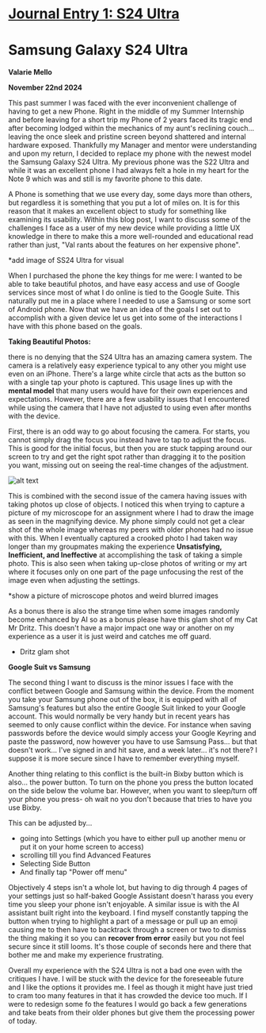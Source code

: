 # [Journal Entry 1: S24 Ultra](README.md)

# **Samsung Galaxy S24 Ultra**
**Valarie Mello**

**November 22nd 2024**

This past summer I was faced with the ever inconvenient challenge of having to get a new Phone. Right in the middle of my Summer Internship and before leaving for a short trip my Phone of 2 years faced its tragic end after becoming lodged within the mechanics of my aunt's reclining couch... leaving the once sleek and pristine screen beyond shattered and internal hardware exposed. Thankfully my Manager and mentor were understanding and upon my return, I decided to replace my phone with the newest model the Samsung Galaxy S24 Ultra. My previous phone was the S22 Ultra and while it was an excellent phone I had always felt a hole in my heart for the Note 9 which was and still is my favorite phone to this date.

A Phone is something that we use every day, some days more than others, but regardless it is something that you put a lot of miles on. It is for this reason that it makes an excellent object to study for something like examining its usability. Within this blog post, I want to discuss some of the challenges I face as a user of my new device while providing a little UX knowledge in there to make this a more well-rounded and educational read rather than just, "Val rants about the features on her expensive phone".

*add image of SS24 Ultra for visual 

When I purchased the phone the key things for me were: I wanted to be able to take beautiful photos, and have easy access and use of Google services since most of what I do online is tied to the Google Suite. This naturally put me in a place where I needed to use a Samsung or some sort of Android phone. Now that we have an idea of the goals I set out to accomplish with a given device let us get into some of the interactions I have with this phone based on the goals.

**Taking Beautiful Photos:**

there is no denying that the S24 Ultra has an amazing camera system. The camera is a relatively easy experience typical to any other you might use even on an iPhone. There's a large white circle that acts as the button so with a single tap your photo is captured. This usage lines up with the **mental model** that many users would have for their own experiences and expectations. However, there are a few usability issues that I encountered while using the camera that I have not adjusted to using even after months with the device. 

First, there is an odd way to go about focusing the camera. For starts, you cannot simply drag the focus you instead have to tap to adjust the focus. This is good for the initial focus, but then you are stuck tapping around our screen to try and get the right spot rather than dragging it to the position you want, missing out on seeing the real-time changes of the adjustment. 

![alt text]()

This is combined with the second issue of the camera having issues with taking photos up close of objects. I noticed this  when trying to capture a picture of my microscope for an assignment where I had to draw the image as seen in the magnifying device. My phone simply could not get a clear shot of the whole image whereas my peers with older phones had no issue with this. When I eventually captured a crooked photo I had taken way longer than my groupmates making the experience **Unsatisfying, Inefficient, and Ineffective** at accomplishing the task of taking a simple photo. This is also seen when taking up-close photos of writing or my art where it focuses only on one part of the page unfocusing the rest of the image even when adjusting the settings.

*show a picture of microscope photos and weird blurred images

As a bonus there is also the strange time when some images randomly become enhanced by AI so as a bonus please have this glam shot of my Cat Mr Dritz. This doesn't have a major impact one way or another on my experience as a user it is just weird and catches me off guard. 

* Dritz glam shot

**Google Suit vs Samsung**

The second thing I want to discuss is the minor issues I face with the conflict between Google and Samsung within the device. From the moment you take your Samsung phone out of the box, it is equipped with all of Samsung's features but also the entire Google Suit linked to your Google account. This would normally be very handy but in recent years has seemed to only cause conflict within the device. For instance when saving passwords before the device would simply access your Google Keyring and paste the password, now however you have to use Samsung Pass... but that doesn't work... I've signed in and hit save, and a week later... it's not there? I suppose it is more secure since I have to remember everything myself.

Another thing relating to this conflict is the built-in Bixby button which is also... the power button. To turn on the phone you press the button located on the side below the volume bar. However, when you want to sleep/turn off your phone you press- oh wait no you don't because that tries to have you use Bixby. 

This can be adjusted by...
* going into Settings (which you have to either pull up another menu or put it on your home screen to access)
* scrolling till you find Advanced Features
* Selecting Side Button
* And finally tap "Power off menu"

Objectively 4 steps isn't a whole lot, but having to dig through 4 pages of your settings just so half-baked Google Assistant doesn't harass you every time you sleep your phone isn't enjoyable. A similar issue is with the AI assistant built right into the keyboard. I find myself constantly tapping the button when trying to highlight a part of a message or pull up an emoji causing me to then have to backtrack through a screen or two to dismiss the thing making it so you can **recover from error** easily but you not feel secure since it still looms. It's those couple of seconds here and there that bother me and make my experience frustrating. 

Overall my experience with the S24 Ultra is not a bad one even with the critiques I have. I will be stuck with the device for the foreseeable future and I like the options it provides me. I feel as though it might have just tried to cram too many features in that it has crowded the device too much. If I were to redesign some fo the features I would go back a few generations and take beats from their older phones but give them the processing power of today.


